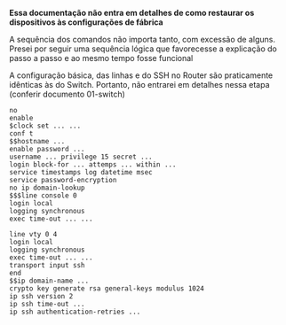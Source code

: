 **Essa documentação não entra em detalhes de como restaurar os dispositivos às configurações de fábrica**

A sequência dos comandos não importa tanto, com excessão de alguns. Presei por seguir uma sequência lógica que favorecesse a explicação do passo a passo e ao mesmo tempo fosse funcional

A configuração básica, das linhas e do SSH no Router são praticamente idênticas às do Switch. Portanto, não entrarei em detalhes nessa etapa (conferir documento 01-switch)

~~~
no
enable
$clock set ... ...
conf t
$$hostname ...
enable password ...
username ... privilege 15 secret ...
login block-for ... attemps ... within ...
service timestamps log datetime msec
service password-encryption
no ip domain-lookup
$$$line console 0
login local
logging synchronous
exec time-out ... ...

line vty 0 4
login local
logging synchronous
exec time-out ... ...
transport input ssh
end
$$ip domain-name ...
crypto key generate rsa general-keys modulus 1024
ip ssh version 2
ip ssh time-out ...
ip ssh authentication-retries ...

~~~